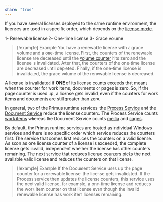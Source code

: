 ```yaml
---
share: "true"
---
```


If you have several licenses deployed to the same runtime environment, the licenses are used in a specific order, which depends on the [license mode](License%20modes.md).

1- Renewable license
2- One-time license
3- Grace volume

>[!example] Example
You have a renewable license with a grace volume and a one-time license.
First, the counters of the renewable license are decreased until the [volume counter](volume%20counter.md) hits zero and the license is invalidated. 
After that, the counters of the one-time license are decreased until depleted.
Finally, if the one-time license is invalidated, the grace volume of the renewable license is decreased.

A license is invalidated if **ONE** of its license counts exceeds that means when the counter for work items, documents or pages is zero. So, if the page counter is used up, a license gets invalid, even if the counters for work items and documents are still greater than zero.

In general, two of the Primus runtime services, the [Process Service](Process%20Service.md) and the [Document Service](Document%20Service.md) reduce the license counters. The Process Service counts [work items](Work%20Item%20(object%20type).md) whereas the Document Service counts [media](Media%20(Object%20type).md) and [pages](Page%20(Object%20type).md). 

By default, the Primus runtime services are hosted as individual Windows services and there is no specific order which service reduces the counters first. The service that comes first reduces the counters on a valid license. As soon as one license counter of a license is exceeded, the complete license gets invalid, independent whether the license has other counters remaining. The next service that reduces license counters picks the next available valid license and reduces the counters on that license. 

>[!example] Example
>If the Document Service uses up the page counter for a renewable license, the license gets invalidated. If the Process service then updates the license counters, this service uses the next valid license, for example, a one-time license and reduces the work item counter on that license even though the invalid renewable license has work item licenses remaining.

